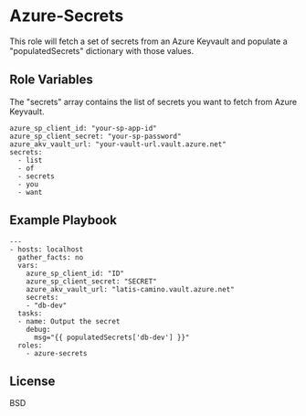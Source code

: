 Azure-Secrets
=========

This role will fetch a set of secrets from an Azure Keyvault and populate a "populatedSecrets" dictionary with those values. 



Role Variables
--------------

The "secrets" array contains the list of secrets you want to fetch from Azure Keyvault. 

```
azure_sp_client_id: "your-sp-app-id"
azure_sp_client_secret: "your-sp-password"
azure_akv_vault_url: "your-vault-url.vault.azure.net"
secrets:
  - list
  - of
  - secrets
  - you
  - want
```


Example Playbook
----------------

```
---
- hosts: localhost
  gather_facts: no
  vars:
    azure_sp_client_id: "ID"
    azure_sp_client_secret: "SECRET"
    azure_akv_vault_url: "latis-camino.vault.azure.net"
    secrets:
    - "db-dev"
  tasks:
  - name: Output the secret
    debug: 
      msg="{{ populatedSecrets['db-dev'] }}"
  roles:
    - azure-secrets
```


License
-------

BSD
